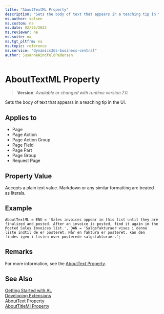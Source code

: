 ```yaml
---
title: "AboutTextML Property"
description: "Sets the body of text that appears in a teaching tip in the UI."
ms.author: solsen
ms.custom: na
ms.date: 02/25/2022
ms.reviewer: na
ms.suite: na
ms.tgt_pltfrm: na
ms.topic: reference
ms.service: "dynamics365-business-central"
author: SusanneWindfeldPedersen
---
```

[//]: # (START>DO_NOT_EDIT)
[//]: # (IMPORTANT:Do not edit any of the content between here and the END>DO_NOT_EDIT.)
[//]: # (Any modifications should be made in the .xml files in the ModernDev repo.)
# AboutTextML Property
> **Version**: _Available or changed with runtime version 7.0._

Sets the body of text that appears in a teaching tip in the UI.

## Applies to
-   Page
-   Page Action
-   Page Action Group
-   Page Field
-   Page Part
-   Page Group
-   Request Page

[//]: # (IMPORTANT: END>DO_NOT_EDIT)

## Property Value

Accepts a plain text value. Markdown or any similar formatting are treated as literals.

## Example

```al
AboutTextML = ENU = 'Sales invoices appear in this list until they are finalized and posted. After an invoice is posted, find it again in the Posted Sales Invoices list.', DAN = 'Salgsfakturaer vises i denne liste indtil de er posteret. Når en faktura er posteret, kan den findes igen i listen over posterede salgsfakturaer.';
```

## Remarks 

For more information, see the [AboutText Property](devenv-abouttext-property.md).

## See Also  

[Getting Started with AL](../devenv-get-started.md)  
[Developing Extensions](../devenv-dev-overview.md)  
[AboutText Property](devenv-abouttext-property.md)  
[AboutTitleMl Property](devenv-abouttitleml-property.md)  
